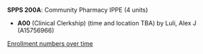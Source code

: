 **SPPS 200A**: Community Pharmacy IPPE (4 units)

- **A00** (Clinical Clerkship) (time and location TBA) by Luli, Alex J (A15756966)

[Enrollment numbers over time](./SPPS200A.tsv)

